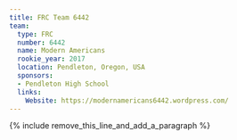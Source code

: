 ```yaml
---
title: FRC Team 6442
team:
  type: FRC
  number: 6442
  name: Modern Americans
  rookie_year: 2017
  location: Pendleton, Oregon, USA
  sponsors:
  - Pendleton High School
  links:
    Website: https://modernamericans6442.wordpress.com/
---
```


{% include remove_this_line_and_add_a_paragraph %}